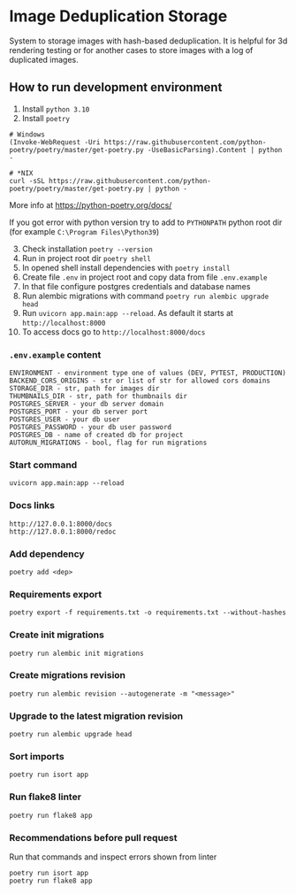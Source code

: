 # Image Deduplication Storage

System to storage images with hash-based deduplication. 
It is helpful for 3d rendering testing or for another cases to store images with a log of duplicated images.

## How to run development environment

1. Install `python 3.10`
2. Install `poetry`

```shell
# Windows
(Invoke-WebRequest -Uri https://raw.githubusercontent.com/python-poetry/poetry/master/get-poetry.py -UseBasicParsing).Content | python -

# *NIX
curl -sSL https://raw.githubusercontent.com/python-poetry/poetry/master/get-poetry.py | python -
```

More info at https://python-poetry.org/docs/

If you got error with python version try to add to `PYTHONPATH` python root dir (for
example `C:\Program Files\Python39`)

3. Check installation `poetry --version`
4. Run in project root dir `poetry shell`
5. In opened shell install dependencies with `poetry install`
6. Create file `.env` in project root and copy data from file `.env.example`
7. In that file configure postgres credentials and database names
8. Run alembic migrations with command `poetry run alembic upgrade head`
9. Run `uvicorn app.main:app --reload`. As default it starts at `http://localhost:8000`
10. To access docs go to `http://localhost:8000/docs`

### `.env.example` content
```shell
ENVIRONMENT - environment type one of values (DEV, PYTEST, PRODUCTION)
BACKEND_CORS_ORIGINS - str or list of str for allowed cors domains
STORAGE_DIR - str, path for images dir
THUMBNAILS_DIR - str, path for thumbnails dir
POSTGRES_SERVER - your db server domain
POSTGRES_PORT - your db server port
POSTGRES_USER - your db user
POSTGRES_PASSWORD - your db user password
POSTGRES_DB - name of created db for project
AUTORUN_MIGRATIONS - bool, flag for run migrations
```

### Start command

```shell
uvicorn app.main:app --reload
```

### Docs links
```
http://127.0.0.1:8000/docs
http://127.0.0.1:8000/redoc
```

### Add dependency

```shell
poetry add <dep>
```

### Requirements export

```shell
poetry export -f requirements.txt -o requirements.txt --without-hashes
```

### Create init migrations

```shell
poetry run alembic init migrations
```

### Create migrations revision

```shell
poetry run alembic revision --autogenerate -m "<message>"
```

### Upgrade to the latest migration revision

```shell
poetry run alembic upgrade head
```

### Sort imports

```shell
poetry run isort app
```

### Run flake8 linter

```shell
poetry run flake8 app
```

### Recommendations before pull request

Run that commands and inspect errors shown from linter

```shell
poetry run isort app
poetry run flake8 app
```
